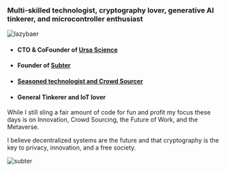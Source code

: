 ### Multi-skilled technologist, cryptography lover, generative AI tinkerer, and microcontroller enthusiast
![lazybaer](https://s.gravatar.com/avatar/e68a8dbaf1555f955d36a12a5fd21523?s=200)

- #### CTO & CoFounder of [Ursa Science](https://www.ursascience.com/)
- #### Founder of [Subter](https://www.subter.io)
- #### [Seasoned technologist and Crowd Sourcer](https://www.lazybaer.com/)
- #### General Tinkerer and IoT lover

While I still sling a fair amount of code for fun and profit my focus these days is on Innovation, Crowd Sourcing, the Future of Work, and the Metaverse. 

I believe decentralized systems are the future and that cryptography is the key to privacy, innovation, and a free society.


![subter](https://user-images.githubusercontent.com/1504607/156224467-5c830bfb-1cc9-4065-92a2-517b40656714.png)

<!--
**cwdcwd/cwdcwd** is a ✨ _special_ ✨ repository because its `README.md` (this file) appears on your GitHub profile.

Here are some ideas to get you started:

- 🔭 I’m currently working on ...
- 🌱 I’m currently learning ...
- 👯 I’m looking to collaborate on ...
- 🤔 I’m looking for help with ...
- 💬 Ask me about ...
- 📫 How to reach me: ...
- 😄 Pronouns: ...
- ⚡ Fun fact: ...
-->
